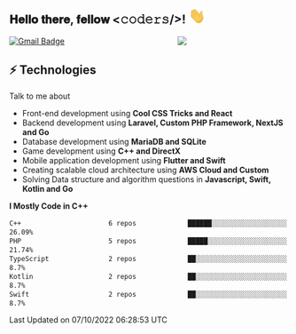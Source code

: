 <h2> 𝐇𝐞𝐥𝐥𝐨 𝐭𝐡𝐞𝐫𝐞, 𝐟𝐞𝐥𝐥𝐨𝐰 <𝚌𝚘𝚍𝚎𝚛𝚜/>! <img src="https://raw.githubusercontent.com/ABSphreak/ABSphreak/master/gifs/Hi.gif" width="30px"></h2>

<img align='right' src='https://user-images.githubusercontent.com/5713670/87202985-820dcb80-c2b6-11ea-9f56-7ec461c497c3.gif' width='200"'>

[![Gmail Badge](https://img.shields.io/badge/-osein.wtr@gmail.com-c14438?style=flat-square&logo=Gmail&logoColor=white&link=mailto:osein.wtr@gmail.com)](mailto:osein.wtr@gmail.com)


## ⚡ Technologies
Talk to me about
- Front-end development using **Cool CSS Tricks and React**
- Backend development using **Laravel, Custom PHP Framework, NextJS and Go**
- Database development using **MariaDB and SQLite**
- Game development using **C++ and DirectX**
- Mobile application development using **Flutter and Swift**
- Creating scalable cloud architecture using **AWS Cloud and Custom**
- Solving Data structure and algorithm questions in **Javascript, Swift, Kotlin and Go**

<!--## Hello World!! 🤔
- 💬 Ask me about anything an everything.
- 📫 Read my blogs: [Harsh Blog](https://harshblog.xyz)
- 🎯 Portfolio site: [Portfolio](https://harshkumarkhatri.github.io/Portfolio-Site/index.html)
- 🔔 Subscribe:- [Harsh Kumar Khatri](https://www.youtube.com/channel/UCKNtMU9M559bmXxKoT6YeJw)
- ⚡ Fun fact: Internet users blink less than usual.-->

<!--START_SECTION:waka-->
**I Mostly Code in C++** 

```text
C++                      6 repos             ██████░░░░░░░░░░░░░░░░░░░   26.09% 
PHP                      5 repos             █████░░░░░░░░░░░░░░░░░░░░   21.74% 
TypeScript               2 repos             ██░░░░░░░░░░░░░░░░░░░░░░░   8.7% 
Kotlin                   2 repos             ██░░░░░░░░░░░░░░░░░░░░░░░   8.7% 
Swift                    2 repos             ██░░░░░░░░░░░░░░░░░░░░░░░   8.7%

```



 Last Updated on 07/10/2022 06:28:53 UTC
<!--END_SECTION:waka-->
